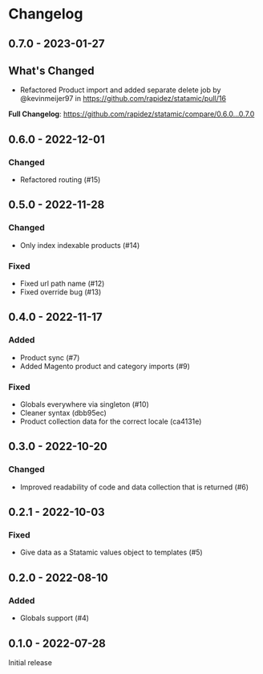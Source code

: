 # Changelog 

## 0.7.0 - 2023-01-27

## What's Changed
* Refactored Product import and added separate delete job by @kevinmeijer97 in https://github.com/rapidez/statamic/pull/16


**Full Changelog**: https://github.com/rapidez/statamic/compare/0.6.0...0.7.0

## 0.6.0 - 2022-12-01

### Changed

- Refactored routing (#15)

## 0.5.0 - 2022-11-28

### Changed

- Only index indexable products (#14)

### Fixed

- Fixed url path name (#12)
- Fixed override bug (#13)

## 0.4.0 - 2022-11-17

### Added

- Product sync (#7)
- Added Magento product and category imports (#9)

### Fixed

- Globals everywhere via singleton (#10)
- Cleaner syntax (dbb95ec)
- Product collection data for the correct locale (ca4131e)

## 0.3.0 - 2022-10-20

### Changed

- Improved readability of code and data collection that is returned (#6)

## 0.2.1 - 2022-10-03

### Fixed

- Give data as a Statamic values object to templates (#5)

## 0.2.0 - 2022-08-10

### Added

- Globals support (#4)

## 0.1.0 - 2022-07-28

Initial release

